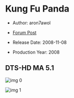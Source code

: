 # Kung Fu Panda

* Author: aron7awol

* [Forum Post](https://www.avsforum.com/threads/bass-eq-for-filtered-movies.2995212/post-56743344)

* Release Date: 2008-11-08
* Production Year: 2008

## DTS-HD MA 5.1

![img 0](https://fanart.tv/fanart/movies/9502/moviethumb/kung-fu-panda-503bd6b6e438d.jpg)

![img 1](https://i.imgur.com/XVK5qFt.png)

